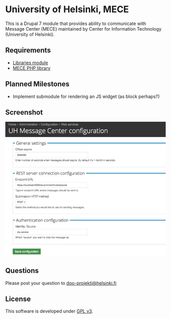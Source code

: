 # University of Helsinki, MECE

This is a Drupal 7 module that provides ability to communicate with Message
Center (MECE) maintained by Center for Information Technology (University of
Helsinki).

## Requirements
* [Libraries module](https://www.drupal.org/project/libraries)
* [MECE PHP library](https://github.com/UniversityofHelsinki/mece-php)

## Planned Milestones
* Implement submodule for rendering an JS widget (as block perhaps?)

## Screenshot
![Screenshot of configuration page](screenshot-configuration-example.png "Configuration page")

## Questions
Please post your question to doo-projekti@helsinki.fi

## License
This software is developed under [GPL v3](LICENSE.txt).
